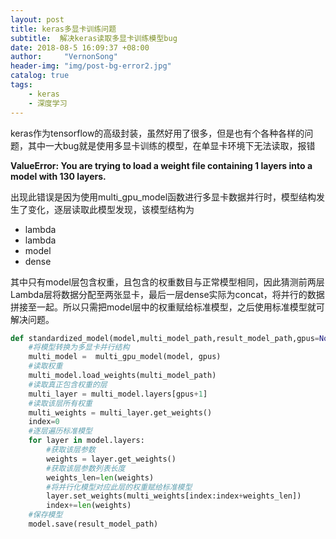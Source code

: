 ```yaml
---
layout: post
title: keras多显卡训练问题
subtitle:  解决keras读取多显卡训练模型bug
date: 2018-08-5 16:09:37 +08:00
author:     "VernonSong"
header-img: "img/post-bg-error2.jpg"
catalog: true
tags:
    - keras
    - 深度学习
---
```


keras作为tensorflow的高级封装，虽然好用了很多，但是也有个各种各样的问题，其中一大bug就是使用多显卡训练的模型，在单显卡环境下无法读取，报错

**ValueError: You are trying to load a weight file containing 1 layers into a model with 130 layers.**

出现此错误是因为使用multi_gpu_model函数进行多显卡数据并行时，模型结构发生了变化，逐层读取此模型发现，该模型结构为

- lambda
- lambda
- model
- dense

其中只有model层包含权重，且包含的权重数目与正常模型相同，因此猜测前两层Lambda层将数据分配至两张显卡，最后一层dense实际为concat，将并行的数据拼接至一起。所以只需把model层中的权重赋给标准模型，之后使用标准模型就可解决问题。

```python
def standardized_model(model,multi_model_path,result_model_path,gpus=None):
    #将模型转换为多显卡并行结构
    multi_model =  multi_gpu_model(model, gpus)
    #读取权重
    multi_model.load_weights(multi_model_path)
    #读取真正包含权重的层
    multi_layer = multi_model.layers[gpus+1]
    #读取该层所有权重
    multi_weights = multi_layer.get_weights()
    index=0
    #逐层遍历标准模型
    for layer in model.layers:
        #获取该层参数
        weights = layer.get_weights()
        #获取该层参数列表长度
        weights_len=len(weights)
        #将并行化模型对应此层的权重赋给标准模型
        layer.set_weights(multi_weights[index:index+weights_len])
        index+=len(weights)
    #保存模型
    model.save(result_model_path)
```


